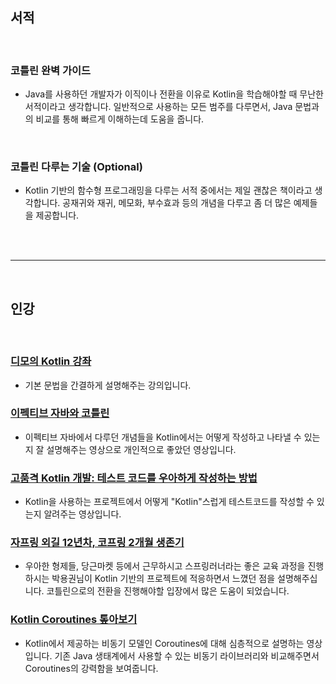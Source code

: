 ## **서적**

<br/>

### **코틀린 완벽 가이드**

- Java를 사용하던 개발자가 이직이나 전환을 이유로 Kotlin을 학습해야할 때 무난한 서적이라고 생각합니다. 일반적으로 사용하는 모든 범주를 다루면서, Java 문법과의 비교를 통해 빠르게 이해하는데 도움을 줍니다.

<br/>

### **코틀린 다루는 기술 (Optional)**

- Kotlin 기반의 함수형 프로그래밍을 다루는 서적 중에서는 제일 괜찮은 책이라고 생각합니다. 공재귀와 재귀, 메모화, 부수효과 등의 개념을 다루고 좀 더 많은 예제들을 제공합니다.

<br/>
<br/>

---

<br/>

## **인강**

<br/>

### **[디모의 Kotlin 강좌](https://youtube.com/playlist?list=PLQdnHjXZyYadiw5aV3p6DwUdXV2bZuhlN)**

- 기본 문법을 간결하게 설명해주는 강의입니다.

### **[이펙티브 자바와 코틀린](https://youtu.be/QIRJKIDLZgU)**

- 이펙티브 자바에서 다루던 개념들을 Kotlin에서는 어떻게 작성하고 나타낼 수 있는지 잘 설명해주는 영상으로 개인적으로 좋았던 영상입니다.

### **[고품격 Kotlin 개발: 테스트 코드를 우아하게 작성하는 방법](https://youtu.be/PqA6zbhBVZc)**

- Kotlin을 사용하는 프로젝트에서 어떻게 "Kotlin"스럽게 테스트코드를 작성할 수 있는지 알려주는 영상입니다.

### **[자프링 외길 12년차, 코프링 2개월 생존기](https://youtu.be/RBQOlv0aRl4)**

- 우아한 형제들, 당근마켓 등에서 근무하시고 스프링러너라는 좋은 교육 과정을 진행하시는 박용권님이 Kotlin 기반의 프로젝트에 적응하면서 느꼈던 점을 설명해주십니다. 코틀린으로의 전환을 진행해야할 입장에서 많은 도움이 되었습니다.

### **[Kotlin Coroutines 톺아보기](https://youtu.be/eJF60hcz3EU)**

- Kotlin에서 제공하는 비동기 모델인 Coroutines에 대해 심층적으로 설명하는 영상입니다. 기존 Java 생태계에서 사용할 수 있는 비동기 라이브러리와 비교해주면서 Coroutines의 강력함을 보여줍니다.

